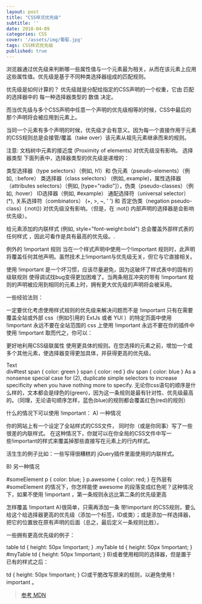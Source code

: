 ```yaml
---
layout: post
title: "CSS样式优先级"
subtitle: ''
date: 2018-04-09
categories: CSS
cover: '/assets/img/葡萄.jpg'
tags: CSS样式优先级
published: true
---
```


浏览器通过优先级来判断哪一些属性值与一个元素最为相关，从而在该元素上应用这些属性值。优先级是基于不同种类选择器组成的匹配规则。

优先级是如何计算的？
优先级就是分配给指定的CSS声明的一个权重，它由 匹配的选择器中的 每一种选择器类型的 数值 决定。

而当优先级与多个CSS声明中任意一个声明的优先级相等的时候，CSS中最后的那个声明将会被应用到元素上。

当同一个元素有多个声明的时候，优先级才会有意义。因为每一个直接作用于元素的CSS规则总是会接管/覆盖（take over）该元素从祖先元素继承而来的规则。

注意: 文档树中元素的接近度 (Proximity of elements) 对优先级没有影响。
选择器类型
下面列表中，选择器类型的优先级是递增的：

类型选择器（type selectors）（例如, h1）和 伪元素（pseudo-elements）（例如, ::before）
类选择器（class selectors） (例如,.example)，属性选择器（attributes selectors）（例如, [type="radio"]），伪类（pseudo-classes）（例如, :hover）
ID选择器（例如, #example）
通配选择符（universal selector）(*), 关系选择符（combinators） (+, >, ~, ' ')  和 否定伪类（negation pseudo-class）(:not()) 对优先级没有影响。（但是，在 :not() 内部声明的选择器是会影响优先级）。

给元素添加的内联样式 (例如, style="font-weight:bold") 总会覆盖外部样式表的任何样式 ，因此可看作是具有最高的优先级。.

例外的 !important 规则
当在一个样式声明中使用一个!important 规则时，此声明将覆盖任何其他声明。虽然技术上!important与优先级无关，但它与它直接相关。

使用 !important 是一个坏习惯，应该尽量避免，因为这破坏了样式表中的固有的级联规则 使得调试找bug变得更加困难了。当两条相互冲突的带有 !important 规则的声明被应用到相同的元素上时，拥有更大优先级的声明将会被采用。

一些经验法则：

一定要优化考虑使用样式规则的优先级来解决问题而不是 !important
只有在需要覆盖全站或外部 css（例如引用的 ExtJs 或者 YUI ）的特定页面中使用 !important
永远不要在全站范围的 css 上使用 !important
永远不要在你的插件中使用 !important
取而代之，你可以：

更好地利用CSS级联属性
使用更具体的规则。在您选择的元素之前，增加一个或多个其他元素，使选择器变得更加具体，并获得更高的优先级。
<div id="test">
  <span>Text</span>
</div>
div#test span { color: green }
span { color: red }
div span { color: blue }
As a nonsense special case for (2), duplicate simple selectors to increase specificity when you have nothing more to specify.
无论你c​ss语句的顺序是什么样的，文本都会是绿色的(green)，因为这一条规则是最有针对性、优先级最高的。（同理，无论语句顺序怎样，蓝色(blue)的规则都会覆盖红色(red)的规则）

什么的情况下可以使用 !important：
A) 一种情况

你的网站上有一个设定了全站样式的CSS文件，
同时你（或是你同事）写了一些很差的内联样式。
在这种情况下，你就可以在你全局的CSS文件中写一些!important的样式来覆盖掉那些直接写在元素上的行内样式。

活生生的例子比如：一些写得很糟糕的 jQuery插件里面使用的内联样式。

B) 另一种情况

#someElement p { color: blue; } p.awesome { color: red; }
在外层有 #someElement 的情况下，你怎样能使 awesome 的段落变成红色呢？这种情况下，如果不使用 !important ，第一条规则永远比第二条的优先级更高

怎样覆盖 !important
A)很简单，只需再添加一条 带!important 的CSS规则，要么给这个给选择器更高的优先级（添加一个标签，ID或类）；或是添加一样选择器，把它的位置放在原有声明的后面（总之，最后定义一条规则比胜）。

一些拥有更高优先级的例子：

table td    { height: 50px !important; }
.myTable td { height: 50px !important; }
#myTable td { height: 50px !important; }
B)或者使用相同的选择器，但是置于已有的样式之后： 

td { height: 50px !important; }
C)或干脆改写原来的规则，以避免使用 ! important 。

> [参考 MDN](https://developer.mozilla.org/zh-CN/docs/Web/CSS/Specificity)
